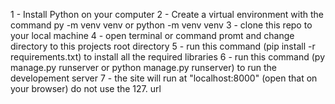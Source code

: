 1 - Install Python on your computer
2 - Create a virtual environment with the command py -m venv venv or python -m venv venv
3 - clone this repo to your local machine
4 - open terminal or command promt and change directory to this projects root directory
5 - run this command (pip install -r requirements.txt) to install all the required libraries
6 - run this command (py manage.py runserver or python manage.py runserver) to run the developement server
7 - the site will run at "localhost:8000" (open that on your browser) do not use the 127. url
